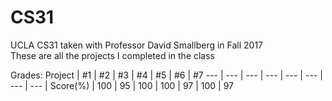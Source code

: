 # CS31
UCLA CS31 taken with Professor David Smallberg in Fall 2017  
These are all the projects I completed in the class

Grades:
Project | #1 | #2 | #3 | #4 | #5 | #6 | #7 
--- | --- | --- | --- | --- | --- | --- | --- | 
Score(%) | 100 | 95 | 100 | 100 | 97 | 100 | 97
